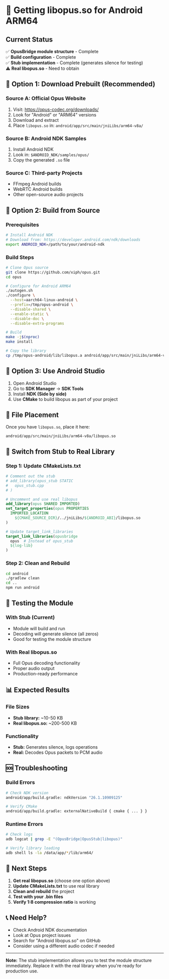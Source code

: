 # 🎵 Getting libopus.so for Android ARM64

## Current Status
✅ **OpusBridge module structure** - Complete  
✅ **Build configuration** - Complete  
✅ **Stub implementation** - Complete (generates silence for testing)  
⚠️ **Real libopus.so** - Need to obtain  

## 🚀 **Option 1: Download Prebuilt (Recommended)**

### **Source A: Official Opus Website**
1. Visit: https://opus-codec.org/downloads/
2. Look for "Android" or "ARM64" versions
3. Download and extract
4. Place `libopus.so` in: `android/app/src/main/jniLibs/arm64-v8a/`

### **Source B: Android NDK Samples**
1. Install Android NDK
2. Look in: `$ANDROID_NDK/samples/opus/`
3. Copy the generated `.so` file

### **Source C: Third-party Projects**
- FFmpeg Android builds
- WebRTC Android builds
- Other open-source audio projects

## 🔨 **Option 2: Build from Source**

### **Prerequisites**
```bash
# Install Android NDK
# Download from: https://developer.android.com/ndk/downloads
export ANDROID_NDK=/path/to/your/android-ndk
```

### **Build Steps**
```bash
# Clone Opus source
git clone https://github.com/xiph/opus.git
cd opus

# Configure for Android ARM64
./autogen.sh
./configure \
  --host=aarch64-linux-android \
  --prefix=/tmp/opus-android \
  --disable-shared \
  --enable-static \
  --disable-doc \
  --disable-extra-programs

# Build
make -j$(nproc)
make install

# Copy the library
cp /tmp/opus-android/lib/libopus.a android/app/src/main/jniLibs/arm64-v8a/
```

## 🔧 **Option 3: Use Android Studio**

1. Open Android Studio
2. Go to **SDK Manager** → **SDK Tools**
3. Install **NDK (Side by side)**
4. Use **CMake** to build libopus as part of your project

## 📁 **File Placement**

Once you have `libopus.so`, place it here:
```
android/app/src/main/jniLibs/arm64-v8a/libopus.so
```

## 🔄 **Switch from Stub to Real Library**

### **Step 1: Update CMakeLists.txt**
```cmake
# Comment out the stub
# add_library(opus_stub STATIC
#   opus_stub.cpp
# )

# Uncomment and use real libopus
add_library(opus SHARED IMPORTED)
set_target_properties(opus PROPERTIES
  IMPORTED_LOCATION
    ${CMAKE_SOURCE_DIR}/../jniLibs/${ANDROID_ABI}/libopus.so
)

# Update target_link_libraries
target_link_libraries(opusbridge 
  opus  # Instead of opus_stub
  ${log-lib}
)
```

### **Step 2: Clean and Rebuild**
```bash
cd android
./gradlew clean
cd ..
npm run android
```

## 🧪 **Testing the Module**

### **With Stub (Current)**
- Module will build and run
- Decoding will generate silence (all zeros)
- Good for testing the module structure

### **With Real libopus.so**
- Full Opus decoding functionality
- Proper audio output
- Production-ready performance

## 📊 **Expected Results**

### **File Sizes**
- **Stub library:** ~10-50 KB
- **Real libopus.so:** ~200-500 KB

### **Functionality**
- **Stub:** Generates silence, logs operations
- **Real:** Decodes Opus packets to PCM audio

## 🆘 **Troubleshooting**

### **Build Errors**
```bash
# Check NDK version
android/app/build.gradle: ndkVersion "26.1.10909125"

# Verify CMake
android/app/build.gradle: externalNativeBuild { cmake { ... } }
```

### **Runtime Errors**
```bash
# Check logs
adb logcat | grep -E "(OpusBridge|OpusStub|libopus)"

# Verify library loading
adb shell ls -la /data/app/*/lib/arm64/
```

## 🎯 **Next Steps**

1. **Get real libopus.so** (choose one option above)
2. **Update CMakeLists.txt** to use real library
3. **Clean and rebuild** the project
4. **Test with your .bin files**
5. **Verify 1:8 compression ratio** is working

## 📞 **Need Help?**

- Check Android NDK documentation
- Look at Opus project issues
- Search for "Android libopus.so" on GitHub
- Consider using a different audio codec if needed

---

**Note:** The stub implementation allows you to test the module structure immediately. Replace it with the real library when you're ready for production use.
